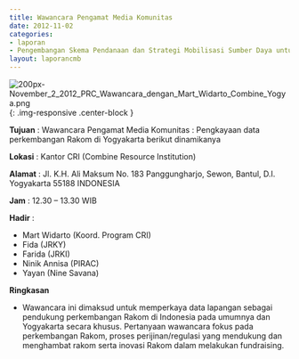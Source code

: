 ```yaml
---
title: Wawancara Pengamat Media Komunitas
date: 2012-11-02
categories:
- laporan
- Pengembangan Skema Pendanaan dan Strategi Mobilisasi Sumber Daya untuk Keberlanjutan Media komunitas di Indonesia
layout: laporancmb
---
```



![200px-November_2_2012_PRC_Wawancara_dengan_Mart_Widarto_Combine_Yogya.png](/uploads/200px-November_2_2012_PRC_Wawancara_dengan_Mart_Widarto_Combine_Yogya.png){: .img-responsive .center-block }


**Tujuan** : Wawancara Pengamat Media Komunitas : Pengkayaan data perkembangan Rakom di Yogyakarta berikut dinamikanya 

**Lokasi** : Kantor CRI (Combine Resource Institution) 

**Alamat** : Jl. K.H. Ali Maksum No. 183 Panggungharjo, Sewon, Bantul, D.I. Yogyakarta 55188 INDONESIA 

**Jam** : 12.30 – 13.30 WIB 

**Hadir** :
* Mart Widarto (Koord. Program CRI)
* Fida (JRKY)
* Farida (JRKI)
* Ninik Annisa (PIRAC)
* Yayan (Nine Savana)

**Ringkasan**  
* Wawancara ini dimaksud untuk memperkaya data lapangan sebagai pendukung perkembangan Rakom di Indonesia pada umumnya dan Yogyakarta secara khusus. Pertanyaan wawancara fokus pada perkembangan Rakom, proses perijinan/regulasi yang mendukung dan menghambat rakom serta inovasi Rakom dalam melakukan fundraising.
